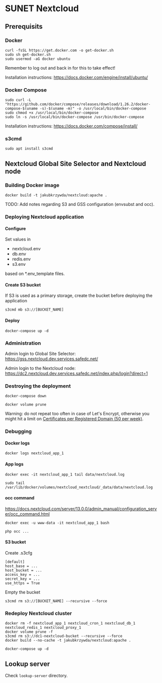 # SUNET Nextcloud

## Prerequisits

### Docker

    curl -fsSL https://get.docker.com -o get-docker.sh
    sudo sh get-docker.sh
    sudo usermod -aG docker ubuntu

Remember to log out and back in for this to take effect!

Installation instructions: https://docs.docker.com/engine/install/ubuntu/

### Docker Compose

    sudo curl -L "https://github.com/docker/compose/releases/download/1.26.2/docker-compose-$(uname -s)-$(uname -m)" -o /usr/local/bin/docker-compose
    sudo chmod +x /usr/local/bin/docker-compose
    sudo ln -s /usr/local/bin/docker-compose /usr/bin/docker-compose

Installation instructions: https://docs.docker.com/compose/install/

### s3cmd

    sudo apt install s3cmd

## Nextcloud Global Site Selector and Nextcloud node

### Building Docker image

    docker build -t jakubkrzywda/nextcloud:apache .

TODO: Add notes regarding S3 and GSS configuration (envsubst and occ).

### Deploying Nextcloud application

#### Configure

Set values in

- nextcloud.env
- db.env
- redis.env
- s3.env

based on *.env_template files.

#### Create S3 bucket

If S3 is used as a primary storage, create the bucket before deploying the application 

    s3cmd mb s3://[BUCKET_NAME]

#### Deploy

    docker-compose up -d

### Administration

Admin login to Global Site Selector: https://gss.nextcloud.dev.services.safedc.net/

Admin login to the Nextcloud node: https://dc2.nextcloud.dev.services.safedc.net/index.php/login?direct=1

### Destroying the deployment

    docker-compose down

    docker volume prune

Warning: do not repeat too often in case of Let's Encrypt, otherwise you might hit a limit on [Certificates per Registered Domain (50 per week)](https://letsencrypt.org/docs/rate-limits/).

### Debugging

#### Docker logs

    docker logs nextcloud_app_1

#### App logs

    docker exec -it nextcloud_app_1 tail data/nextcloud.log

    sudo tail /var/lib/docker/volumes/nextcloud_nextcloud/_data/data/nextcloud.log

#### occ command

https://docs.nextcloud.com/server/13.0.0/admin_manual/configuration_server/occ_command.html

    docker exec -u www-data -it nextcloud_app_1 bash

    php occ ...

#### S3 bucket

Create .s3cfg

    [default]
    host_base = ...
    host_bucket = ...
    access_key = ...
    secret_key = ...
    use_https = True

Empty the bucket

    s3cmd rm s3://[BUCKET_NAME] --recursive --force

### Redeploy Nextcloud cluster

    docker rm -f nextcloud_app_1 nextcloud_cron_1 nextcloud_db_1 nextcloud_redis_1 nextcloud_proxy_1
    docker volume prune -f
    s3cmd rm s3://dc1-nextcloud-bucket --recursive --force
    docker build --no-cache -t jakubkrzywda/nextcloud:apache .

    docker-compose up -d

## Lookup server

Check `lookup-server` directory.

